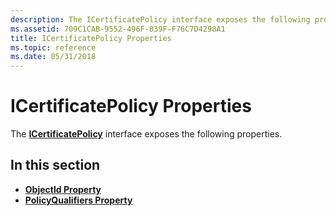 ```yaml
---
description: The ICertificatePolicy interface exposes the following properties.
ms.assetid: 709C1CAB-9552-496F-839F-F76C7D4298A1
title: ICertificatePolicy Properties
ms.topic: reference
ms.date: 05/31/2018
---
```


# ICertificatePolicy Properties

The [**ICertificatePolicy**](/windows/desktop/api/CertEnroll/nn-certenroll-icertificatepolicy) interface exposes the following properties.

## In this section

-   [**ObjectId Property**](/windows/desktop/api/CertEnroll/nf-certenroll-icertificatepolicy-get_objectid)
-   [**PolicyQualifiers Property**](/windows/desktop/api/CertEnroll/nf-certenroll-icertificatepolicy-get_policyqualifiers)

 

 



